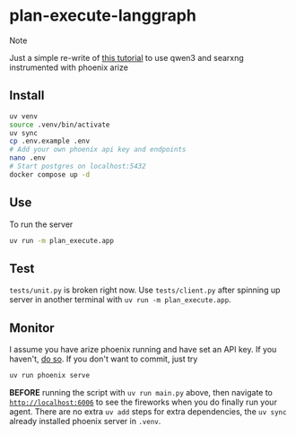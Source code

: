 # plan-execute-langgraph

> [!NOTE]
> Just a simple re-write of [this tutorial](https://langchain-ai.lang.chat/langgraph/tutorials/plan-and-execute/plan-and-execute/) to use qwen3 and searxng instrumented with phoenix arize


## Install

```bash
uv venv
source .venv/bin/activate
uv sync
cp .env.example .env 
# Add your own phoenix api key and endpoints
nano .env
# Start postgres on localhost:5432
docker compose up -d
```

## Use
To run the server

```bash
uv run -m plan_execute.app
```

## Test
`tests/unit.py` is broken right now. Use `tests/client.py` after spinning up server in another terminal with `uv run -m plan_execute.app`.

## Monitor 
I assume you have arize phoenix running and have set an API key. If you haven't, [do so](https://github.com/odellus/homelab). If you don't want to commit, just try

```bash
uv run phoenix serve
```

**BEFORE** running the script with `uv run main.py` above, then navigate to [`http://localhost:6006`](http://localhost:6006) to see the fireworks when you do finally run your agent. There are no extra `uv add` steps for extra dependencies, the `uv sync` already installed phoenix server in `.venv`.